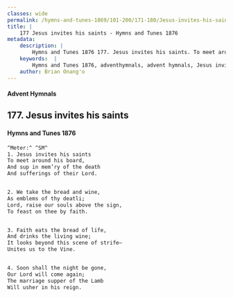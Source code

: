 ```yaml
---
classes: wide
permalink: /hymns-and-tunes-1869/101-200/171-180/Jesus-invites-his-saints/
title: |
    177 Jesus invites his saints - Hymns and Tunes 1876
metadata:
    description: |
        Hymns and Tunes 1876 177. Jesus invites his saints. To meet around his board, And sup in mem’ry of the death And sufferings of their Lord. 
    keywords:  |
        Hymns and Tunes 1876, adventhymnals, advent hymnals, Jesus invites his saints, To meet around his board,, 
    author: Brian Onang'o
---
```


#### Advent Hymnals
## 177. Jesus invites his saints
####  Hymns and Tunes 1876

```txt
^Meter:^ ^SM^
1. Jesus invites his saints
To meet around his board,
And sup in mem’ry of the death
And sufferings of their Lord.


2. We take the bread and wine,
As emblems of thy deatli;
Lord, raise our souls above the sign,
To feast on thee by faith.


3. Faith eats the bread of life,
And drinks the living wine;
It looks beyond this scene of strife—
Unites us to the Vine.


4. Soon shall the night be gone,
Our Lord will come again;
The marriage supper of the Lamb
Will usher in his reign.
```